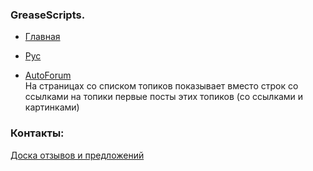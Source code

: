 ### GreaseScripts.

* [Главная](https://phantomcity.github.io/GS/)
* [Рус](index_ru.md)


* [AutoForum](https://github.com/PhantomCity/GS/raw/master/AutoExpandForum.js)
<br/>На страницах со списком топиков показывает вместо строк со ссылками на топики первые посты этих топиков (со ссылками и картинками)


### Контакты:
[Доска отзывов и предложений](https://github.com/PhantomCity/GS/issues/)
